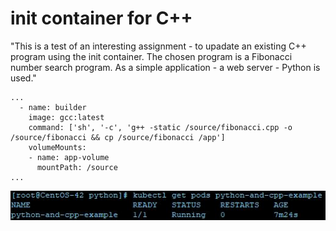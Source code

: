 # init container for C++
 "This is a test of an interesting assignment - to upadate an existing C++ program using the init container. 
 The chosen program is a Fibonacci number search program. 
 As a simple application - a web server - Python is used."

```
...
  - name: builder
    image: gcc:latest
    command: ['sh', '-c', 'g++ -static /source/fibonacci.cpp -o /source/fibonacci && cp /source/fibonacci /app']
    volumeMounts:
    - name: app-volume
      mountPath: /source
...
```

![Default looks](https://github.com/43034r/Python_and_cpp_example/raw/main/1.JPG)